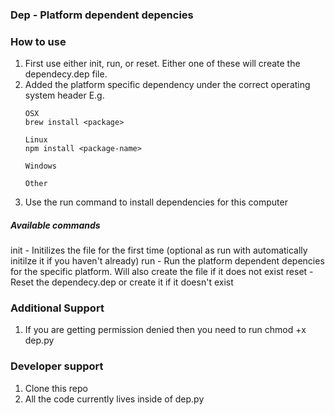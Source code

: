 ### Dep - Platform dependent depencies

### How to use

1. First use either init, run, or reset. Either one of these will create the dependecy.dep file.
2. Added the platform specific dependency under the correct operating system header
    E.g. 
    ```
    OSX
    brew install <package>
    
    Linux
    npm install <package-name> 
    
    Windows
    
    Other
    ```
3. Use the run command to install dependencies for this computer

##### Available commands
init - Initilizes the file for the first time (optional as run with automatically initilze it if you haven't already)
run - Run the platform dependent depencies for the specific platform. Will also create the file if it does not exist
reset - Reset the dependecy.dep or create it if it doesn't exist

### Additional Support
1. If you are getting permission denied then you need to run chmod +x dep.py

### Developer support
1. Clone this repo 
2. All the code currently lives inside of dep.py 